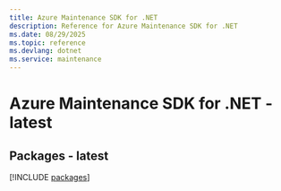 ```yaml
---
title: Azure Maintenance SDK for .NET
description: Reference for Azure Maintenance SDK for .NET
ms.date: 08/29/2025
ms.topic: reference
ms.devlang: dotnet
ms.service: maintenance
---
```

# Azure Maintenance SDK for .NET - latest
## Packages - latest
[!INCLUDE [packages](maintenance-index.md)]